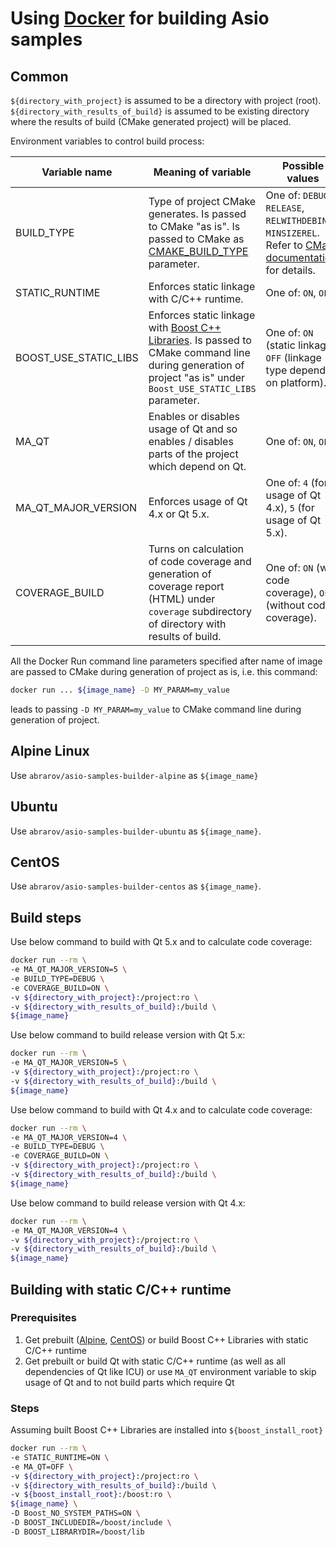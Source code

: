 # Using [Docker](https://docs.docker.com/) for building Asio samples

## Common

`${directory_with_project}` is assumed to be a directory with project (root). 
`${directory_with_results_of_build}` is assumed to be existing directory where the results of build (CMake generated project) will be placed.

Environment variables to control build process:

| Variable name  | Meaning of variable | Possible values | Default value  | Comments  |
|---|---|---|---|---|
| BUILD_TYPE | Type of project CMake generates. Is passed to CMake "as is". Is passed to CMake as [CMAKE_BUILD_TYPE](https://cmake.org/cmake/help/v3.0/variable/CMAKE_BUILD_TYPE.html) parameter. | One of: `DEBUG`,  `RELEASE`,  `RELWITHDEBINFO`, `MINSIZEREL`. Refer to [CMake documentation](https://cmake.org/cmake/help/v3.0/variable/CMAKE_BUILD_TYPE.html) for details. | `RELEASE` | Use `DEBUG` if calculating code coverage. |
| STATIC_RUNTIME | Enforces static linkage with C/C++ runtime. | One of: `ON`, `OFF`. | `OFF` |   |
| BOOST_USE_STATIC_LIBS | Enforces static linkage with [Boost C++ Libraries](http://www.boost.org/). Is passed to CMake command line during generation of project "as is" under `Boost_USE_STATIC_LIBS` parameter. | One of: `ON` (static linkage), `OFF` (linkage type depends on platform). | `ON` | Refer to documentation of [FindBoost](https://cmake.org/cmake/help/v3.0/module/FindBoost.html) CMake module for details about `Boost_USE_STATIC_LIBS`. |
| MA_QT | Enables or disables usage of Qt and so enables / disables parts of the project which depend on Qt. | One of: `ON`, `OFF`. | `ON` |   |
| MA_QT_MAJOR_VERSION | Enforces usage of Qt 4.x or Qt 5.x. | One of: `4` (for usage of Qt 4.x), `5` (for usage of Qt 5.x). | `5` | Is ignored if `MA_QT == OFF`. |
| COVERAGE_BUILD | Turns on calculation of code coverage and generation of coverage report (HTML) under `coverage` subdirectory of directory with results of build. | One of: `ON` (with code coverage), `OFF` (without code coverage). | `OFF` | It's recommended to calculate code coverage with debug build, i.e. with `BUILD_TYPE == DEBUG`. |

All the Docker Run command line parameters specified after name of image are passed to CMake during generation of project as is, i.e. this command:

```bash
docker run ... ${image_name} -D MY_PARAM=my_value
```

leads to passing `-D MY_PARAM=my_value` to CMake command line during generation of project.

## Alpine Linux

Use `abrarov/asio-samples-builder-alpine` as `${image_name}`

## Ubuntu

Use `abrarov/asio-samples-builder-ubuntu` as `${image_name}`.

## CentOS

Use `abrarov/asio-samples-builder-centos` as `${image_name}`.

## Build steps

Use below command to build with Qt 5.x and to calculate code coverage:

```bash
docker run --rm \
-e MA_QT_MAJOR_VERSION=5 \
-e BUILD_TYPE=DEBUG \
-e COVERAGE_BUILD=ON \
-v ${directory_with_project}:/project:ro \
-v ${directory_with_results_of_build}:/build \
${image_name}
```

Use below command to build release version with Qt 5.x:

```bash
docker run --rm \
-e MA_QT_MAJOR_VERSION=5 \
-v ${directory_with_project}:/project:ro \
-v ${directory_with_results_of_build}:/build \
${image_name}
```

Use below command to build with Qt 4.x and to calculate code coverage:

```bash
docker run --rm \
-e MA_QT_MAJOR_VERSION=4 \
-e BUILD_TYPE=DEBUG \
-e COVERAGE_BUILD=ON \
-v ${directory_with_project}:/project:ro \
-v ${directory_with_results_of_build}:/build \
${image_name}
```

Use below command to build release version with Qt 4.x:

```bash
docker run --rm \
-e MA_QT_MAJOR_VERSION=4 \
-v ${directory_with_project}:/project:ro \
-v ${directory_with_results_of_build}:/build \
${image_name}
```

## Building with static C/C++ runtime

### Prerequisites

1. Get prebuilt ([Alpine](https://bintray.com/mabrarov/generic/download_file?file_path=boost%2F1.69.0%2Fboost-1.69.0-alpine39-x64-gcc820-static-runtime.tar.gz), [CentOS](https://bintray.com/mabrarov/generic/download_file?file_path=boost%2F1.69.0%2Fboost-1.69.0-centos7-x64-gcc485-static-runtime.tar.gz)) or build Boost C++ Libraries with static C/C++ runtime
1. Get prebuilt or build Qt with static C/C++ runtime (as well as all dependencies of Qt like ICU) or use `MA_QT` environment variable to skip usage of Qt and to not build parts which require Qt

### Steps

Assuming built Boost C++ Libraries are installed into `${boost_install_root}`

```bash
docker run --rm \
-e STATIC_RUNTIME=ON \
-e MA_QT=OFF \
-v ${directory_with_project}:/project:ro \
-v ${directory_with_results_of_build}:/build \
-v ${boost_install_root}:/boost:ro \
${image_name} \
-D Boost_NO_SYSTEM_PATHS=ON \
-D BOOST_INCLUDEDIR=/boost/include \
-D BOOST_LIBRARYDIR=/boost/lib
```